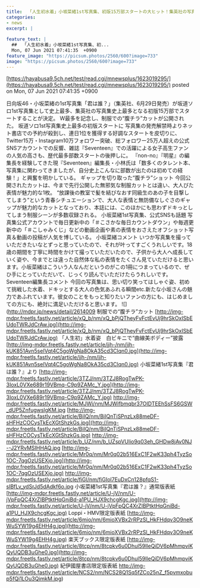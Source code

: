 ```yaml
---
title:  「人生初水着」小坂菜緒1st写真集、初版15万部スタートの大ヒット！集英社の写真集史上最多　“腹チラ”カット解禁  
categories:
- news
excerpt: |
  
feature_text: |
  ##  「人生初水着」小坂菜緒1st写真集、初...
  Mon, 07 Jun 2021 07:41:35  +0900
feature_image: "https://picsum.photos/2560/600?image=733"
image: "https://picsum.photos/2560/600?image=733"
---
```


[https://hayabusa9.5ch.net/test/read.cgi/mnewsplus/1623019295/](https://hayabusa9.5ch.net/test/read.cgi/mnewsplus/1623019295/)
posted on Mon, 07 Jun 2021 07:41:35  +0900

<!--more-->

日向坂46・小坂菜緒の1st写真集「君は誰？」（集英社、6月29日発売）が坂道ソロ1st写真集として史上最多、集英社の写真集史上最多となる初版15万部でスタートすることが決定。 W最多を記念し、制服での“腹チラ”カットが公開された。 坂道ソロ1st写真集史上最多の初版スタートに 写真集の発売解禁時よりネット書店での予約が殺到し、連日1位を獲得する好調なスタートを皮切りに、Twitter15万・Instagram10万フォロワー突破、総フォロワー25万人超えの公式SNSアカウントでの反響、雑誌『Seventeen』での活躍による女子高生ファンの人気の高さも、歴代最多部数スタートの後押しに。 『non-no』『明星』の編集長を経験してきた現『Seventeen』編集長・小林氏は「数多くのタレント本、写真集に関わってきましたが、自分史上こんなに部数が出たのは初めての経験！」と興奮を明かしている。 ギャップを切り取った“腹チラ”ショット 今回公開されたカットは、今まで先行公開した無邪気な制服カットとは違い、大人びた表情が魅力的な1枚。 “放課後の教室で髪を結びなおす同級生のあの子を目撃してしまう”という青春シチュエーションで、大人な表情と無防備なしぐさのギャップが魅力的なカットとなっており、本誌には、このほかにも思わずドキっとしてしまう制服シーンが多数収録される。 小坂菜緒1st写真集、公式SNSも話題 写真集公式アカウントで毎日更新中の「＃こさかな毎日カウントダウン」や毎週更新中の「＃こしゃみくじ」などの動画企画や素の表情をおさえたオフショット写真＆動画の投稿が人気を博している。 小坂菜緒コメント いつか写真集を撮っていただきたいなとずっと思っていたので、それが叶ってすごくうれしいです。18歳の期間を丁寧に時間をかけて撮っていただいたので、子供から大人へ成長していく姿や、今までとは違った自然体な私の表情をたくさん見ていただけると思います。小坂菜緒はこういう人なんだというのがこの1冊につまっているので、ぜひ手にとっていただいて、じっくり読んでいただけたらうれしいです。 Seventeen編集長コメント 今回の写真集は、思い切り笑ってはしゃぐ姿、初めて挑戦した水着、ドキッとする大人の色気あふれる瞬間etc.新たな小坂さんの魅力であふれています。彼女のことをもっと知りたいファンの方にも、はじめましての方にも、絶対に満足いただけると思います。 ![](http://mdpr.jp/news/detail/2614009 制服での“腹チラ”カット [http://img-mdpr.freetls.fastly.net/article/xQ_b/nm/xQ_bPjQTheyFvFctEvUj9hrSkOxISbEUdoTWRJdCrAw.jpg](http://img-mdpr.freetls.fastly.net/article/xQ_b/nm/xQ_bPjQTheyFvFctEvUj9hrSkOxISbEUdoTWRJdCrAw.jpg) 「人生初」水着姿　白ビキニで“曲線美ボディー”披露 [http://img-mdpr.freetls.fastly.net/article/jjh-/nm/jjh-kUK851Avn5seIVqt4C5goWgNa8OkA35cd3Clqn0.jpg](http://img-mdpr.freetls.fastly.net/article/jjh-/nm/jjh-kUK851Avn5seIVqt4C5goWgNa8OkA35cd3Clqn0.jpg) 小坂菜緒1st写真集『君は誰？』より [http://img-mdpr.freetls.fastly.net/article/3TZJ/nm/3TZJ8RogTwPK-3IoxL0VXe689r19VBmq-C9p9ZAMc_Y.jpg](http://img-mdpr.freetls.fastly.net/article/3TZJ/nm/3TZJ8RogTwPK-3IoxL0VXe689r19VBmq-C9p9ZAMc_Y.jpg) http://img-mdpr.freetls.fastly.net/article/MJWi/nm/MJWifbmqbr37OIDTEEhSsFS6GSW_dUP5ZnfugwslgKM.jpg [http://img-mdpr.freetls.fastly.net/article/BiIQ/nm/BiIQnTiSPnzLx88meDF-sHFHzCOCysTkEcXGtShzkGs.jpg](http://img-mdpr.freetls.fastly.net/article/BiIQ/nm/BiIQnTiSPnzLx88meDF-sHFHzCOCysTkEcXGtShzkGs.jpg) http://img-mdpr.freetls.fastly.net/article/b_UZ/nm/b_UZspVUlio9q03eh_GHDw8jAv0NJ--J2YRvMSIHHAQ.jpg [http://img-mdpr.freetls.fastly.net/article/Mr0q/nm/Mr0q02b516ExC1F2wK33ph4TyzSo1OC-7qgOzUSEXjo.jpg](http://img-mdpr.freetls.fastly.net/article/Mr0q/nm/Mr0q02b516ExC1F2wK33ph4TyzSo1OC-7qgOzUSEXjo.jpg) http://img-mdpr.freetls.fastly.net/article/fiGI/nm/fiGIol7EuDxCn128pfqS1-sIBfLv_ydSrJd5dAdkf6o.jpg 小坂菜緒1st写真集『君は誰？』通常版表紙 [http://img-mdpr.freetls.fastly.net/article/U-jV/nm/U-jVpFpQC4XrZIBPtktHqGniBd-a1PU_HJX9chcgKgc.jpg](http://img-mdpr.freetls.fastly.net/article/U-jV/nm/U-jVpFpQC4XrZIBPtktHqGniBd-a1PU_HJX9chcgKgc.jpg) Loppi・HMV限定版表紙 [http://img-mdpr.freetls.fastly.net/article/6mio/nm/6mioXVBx2rRPzSl_HkFHdqv3O9neKWuSYW19g4EHH4g.jpg](http://img-mdpr.freetls.fastly.net/article/6mio/nm/6mioXVBx2rRPzSl_HkFHdqv3O9neKWuSYW19g4EHH4g.jpg) 楽天ブックス限定版表紙 [http://img-mdpr.freetls.fastly.net/article/8tcp/nm/8tcpkv6u0Dhul59lIeQiDV6pMhmpviKQyUQDB3uGhe0.jpg](http://img-mdpr.freetls.fastly.net/article/8tcp/nm/8tcpkv6u0Dhul59lIeQiDV6pMhmpviKQyUQDB3uGhe0.jpg) 紀伊國屋書店限定版表紙 http://img-mdpr.freetls.fastly.net/article/NCS2/nm/NCS28Q1Sq5fZCo25nZ_f5pvmxobup5fQi1LOu3QimkM.jpg)

